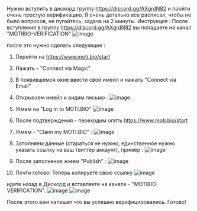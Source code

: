 Нужно вступить в дискорд группу https://discord.gg/AXgrdN82 и пройти очень простую верификацию.
Я очень детально все расписал, чтобы не было вопросов, не пугайтесь, задача на 2 минуты. Инструкция :
После вступления в группу https://discord.gg/AXgrdN82 вы попадаете на канал "MOTIBIO-VERIFICATION" 
![image](https://github.com/djbolya/moti/assets/41238402/474b08a8-2406-4987-97c7-1be67cb765c8)

после это нужно сделать следующее :
1. Перейти на https://www.moti.bio/start
2. Нажать  - "Connect via Magic"
3. В появившемся окне ввести свой имейл и нажать "Connect via Email"
4. Открываем имейл и видим письмо :
   ![image](https://github.com/djbolya/moti/assets/41238402/98602e4c-3009-4435-b2b4-67620787d9c2)
5. Жмем на "Log in to MOTI.BIO"
   ![image](https://github.com/djbolya/moti/assets/41238402/e1399831-bf3b-4b7c-b758-a1cb0cc861c9)

7. После подтверждения - переходим опять https://www.moti.bio/start
8. Жмем - "Claim my MOTI.BIO" :
   ![image](https://github.com/djbolya/moti/assets/41238402/7366c30e-1290-4c92-a2d9-d0b8753ba7e6)

10. Заполняем данные (стараться не нужно, единственное нужно указать ссылку на ваш твиттер аккаунт), пример :
    ![image](https://github.com/djbolya/moti/assets/41238402/e0c96339-b571-4842-a99c-45d7a6bc8510)

12. После заполнения жмем "Publish" :
    ![image](https://github.com/djbolya/moti/assets/41238402/297583a1-95ff-4223-8df3-09316a77f0ad)

14. Почти готово! Теперь копируете свою ссылку
    ![image](https://github.com/djbolya/moti/assets/41238402/68cd0a17-e879-47b1-8680-c59fce00ce42)

идете назад в Дискорд и вставляете на канале - "MOTIBIO-VERIFICATION".
![image](https://github.com/djbolya/moti/assets/41238402/474b08a8-2406-4987-97c7-1be67cb765c8)
![image](https://github.com/djbolya/moti/assets/41238402/f7e22f5d-f7d9-498d-8d57-da131c3b7cfc)

После этого вам напишет что вы успешно верифицировались.
Готово!
 

